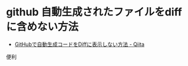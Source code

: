 # github 自動生成されたファイルをdiffに含めない方法

- [GitHubで自動生成コードをDiffに表示しない方法 - Qiita](http://qiita.com/kyoh86/items/0d9f70d9970ae086f0ce)

便利
